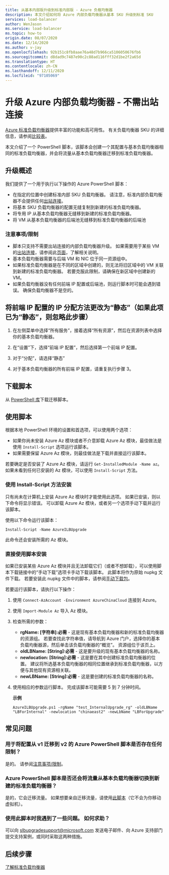 ```yaml
---
title: 从基本内部版升级到标准内部版 - Azure 负载均衡器
description: 本文介绍如何将 Azure 内部负载均衡器从基本 SKU 升级到标准 SKU
services: load-balancer
author: WenJason
ms.service: load-balancer
ms.topic: how-to
origin.date: 08/07/2020
ms.date: 12/14/2020
ms.author: v-jay
ms.openlocfilehash: 92b151c8fb8aae76a48d7b966ca5106050676fb6
ms.sourcegitcommit: d8dad9c7487e90c2c88ad116fff32d1be2f2a65d
ms.translationtype: HT
ms.contentlocale: zh-CN
ms.lasthandoff: 12/11/2020
ms.locfileid: "97105069"
---
```

# <a name="upgrade-azure-internal-load-balancer--no-outbound-connection-required"></a>升级 Azure 内部负载均衡器 - 不需出站连接
[Azure 标准负载均衡器](load-balancer-overview.md)提供丰富的功能和高可用性。 有关负载均衡器 SKU 的详细信息，请参阅[比较表](./skus.md#skus)。

本文介绍了一个 PowerShell 脚本，该脚本会创建一个其配置与基本负载均衡器相同的标准负载均衡器，并会将流量从基本负载均衡器迁移到标准负载均衡器。

## <a name="upgrade-overview"></a>升级概述

我们提供了一个用于执行以下操作的 Azure PowerShell 脚本：

* 在指定的位置中创建标准内部 SKU 负载均衡器。 请注意，标准内部负载均衡器不会提供任何[出站连接](./load-balancer-outbound-connections.md)。
* 将基本 SKU 负载均衡器的配置无缝复制到新建的标准负载均衡器。
* 将专用 IP 从基本负载均衡器无缝移到新建的标准负载均衡器。
* 将 VM 从基本负载均衡器的后端池无缝移到标准负载均衡器的后端池

### <a name="caveatslimitations"></a>注意事项/限制

* 脚本只支持不需要出站连接的内部负载均衡器升级。 如果需要用于某些 VM 的[出站连接](./load-balancer-outbound-connections.md)，请参阅此[页面](upgrade-InternalBasic-To-PublicStandard.md)，了解相关说明。 
* 基本负载均衡器需要与后端 VM 和 NIC 位于同一资源组中。
* 如果标准负载均衡器是在不同的区域中创建的，则无法将旧区域中的 VM 关联到新建的标准负载均衡器。 若要克服此限制，请确保在新区域中创建新的 VM。
* 如果负载均衡器没有任何前端 IP 配置或后端池，则运行脚本时可能会遇到错误。 确保负载均衡器不是空的。

## <a name="change-ip-allocation-method-to-static-for-frontend-ip-configuration-ignore-this-step-if-its-already-static"></a>将前端 IP 配置的 IP 分配方法更改为“静态”（如果此项已为“静态”，则忽略此步骤）

1. 在左侧菜单中选择“所有服务”，接着选择“所有资源”，然后在资源列表中选择你的基本负载均衡器。 

2. 在“设置”下，选择“前端 IP 配置”，然后选择第一个前端 IP 配置。 

3. 对于“分配”，请选择“静态”

4. 对于基本负载均衡器的所有前端 IP 配置，请重复执行步骤 3。

## <a name="download-the-script"></a>下载脚本

从 [PowerShell 库](https://www.powershellgallery.com/packages/AzureILBUpgrade/5.0)下载迁移脚本。
## <a name="use-the-script"></a>使用脚本

根据本地 PowerShell 环境的设置和首选项，可以使用两个选项：

* 如果你尚未安装 Azure Az 模块或者不介意卸载 Azure Az 模块，最佳做法是使用 `Install-Script` 选项运行该脚本。
* 如果需要保留 Azure Az 模块，则最佳做法是下载并直接运行该脚本。

若要确定是否安装了 Azure Az 模块，请运行 `Get-InstalledModule -Name az`。 如果未看到任何已安装的 Az 模块，可以使用 `Install-Script` 方法。

### <a name="install-using-the-install-script-method"></a>使用 Install-Script 方法安装

只有尚未在计算机上安装 Azure Az 模块时才能使用此选项。 如果已安装，则以下命令将显示错误。 可以卸载 Azure Az 模块，或者另一个选项手动下载并运行该脚本。

使用以下命令运行该脚本：

`Install-Script -Name AzureILBUpgrade`

此命令还会安装所需的 Az 模块。  

### <a name="install-using-the-script-directly"></a>直接使用脚本安装

如果已安装某些 Azure Az 模块并且无法卸载它们（或者不想卸载），可以使用脚本下载链接中的“手动下载”选项卡手动下载该脚本。 此脚本将作为原始 nupkg 文件下载。 若要安装此 nupkg 文件中的脚本，请参阅[手动下载包](https://docs.microsoft.com/powershell/scripting/gallery/how-to/working-with-packages/manual-download)。

若要运行该脚本，请执行以下操作：

1. 使用 `Connect-AzAccount -Environment AzureChinaCloud` 连接到 Azure。

1. 使用 `Import-Module Az` 导入 Az 模块。

1. 检查所需的参数：

   * **rgName: [字符串]:必需** - 这是现有基本负载均衡器和新的标准负载均衡器的资源组。 若要查找此字符串值，请导航到 Azure 门户，选择你的基本负载均衡器源，然后单击该负载均衡器的“概览”。 资源组位于该页上。
   * **oldLBName: [String]:必需** - 这是要升级的现有基本负载均衡器的名称。 
   * **newlocation: [String]:必需** - 这是要在其中创建标准负载均衡器的位置。 建议将所选基本负载均衡器的相同位置继承到标准负载均衡器，以方便与其他现有资源相关联。
   * **newLBName: [String]:必需** - 这是要创建的标准负载均衡器的名称。
1. 使用相应的参数运行脚本。 完成该脚本可能需要 5 到 7 分钟时间。

    **示例**

   ```azurepowershell
   AzureILBUpgrade.ps1 -rgName "test_InternalUpgrade_rg" -oldLBName "LBForInternal" -newlocation "chinaeast2" -newLbName "LBForUpgrade"
   ```

## <a name="common-questions"></a>常见问题

### <a name="are-there-any-limitations-with-the-azure-powershell-script-to-migrate-the-configuration-from-v1-to-v2"></a>用于将配置从 v1 迁移到 v2 的 Azure PowerShell 脚本是否存在任何限制？

是的。 请参阅[注意事项/限制](#caveatslimitations)。

### <a name="does-the-azure-powershell-script-also-switch-over-the-traffic-from-my-basic-load-balancer-to-the-newly-created-standard-load-balancer"></a>Azure PowerShell 脚本是否还会将流量从基本负载均衡器切换到新建的标准负载均衡器？

是的，它会迁移流量。 如果想要亲自迁移流量，请使用[此脚本](https://www.powershellgallery.com/packages/AzureILBUpgrade/1.0)（它不会为你移动虚拟机）。

### <a name="i-ran-into-some-issues-with-using-this-script-how-can-i-get-help"></a>使用此脚本时我遇到了一些问题。 如何求助？

可以向 slbupgradesupport@microsoft.com 发送电子邮件、向 Azure 支持部门提交支持案例，或同时采取这两种措施。

## <a name="next-steps"></a>后续步骤

[了解标准负载均衡器](load-balancer-overview.md)
